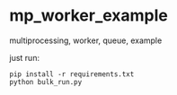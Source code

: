 # mp_worker_example
multiprocessing, worker, queue, example


just run: 
```
pip install -r requirements.txt
python bulk_run.py
```
